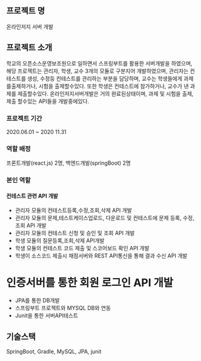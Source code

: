 ## 프로젝트 명

온라인저지 서버 개발

## 프로젝트 소개
학교의 오픈소스운영보조원으로 일하면서 스프링부트를 활용한 서버개발을 하였으며, 해당 프로젝트는 관리자, 학생, 교수 3개의 모듈로 구분지어 개발하였으며, 
관리자는 컨테스트를 생성, 수정등 컨테스트를 관리하는 부분을 담당하며,
교수는 학생들에게 과제를출제하거나, 시험을 출제할수있다. 또한 학생은 컨테스트에 참가하거나, 교수가 낸 과제를 제출할수있다.
온라인저지서버개발은 거의 완료된상태이며, 과제 및 시험을 출제, 제출 할수있는 API들을 개발중에있다.

### 프로젝트 기간
2020.06.01 ~ 2020 11.31

### 역할 배정
프론트개발(react.js) 2명, 백엔드개발(springBoot) 2명

### 본인 역할

#### 컨테스트 관련 API 개발
* 관리자 모듈의 컨테스트등록,수정,조회,삭제 API 개발
* 관리자 모듈의 문제,테스트케이스업로드, 다운로드 및 컨테스트에 문제 등록, 수정, 조회 API 개발
* 관리자 모듈의 컨테스트 신청 및 승인 및 조회 API 개발
* 학생 모듈의 질문등록,조회,삭제 API개발
* 학생 모듈의 컨테스트 코드 제출 및 스코어보드 확인 API 개발
* 학생이 소스코드 제출시 채점서버와 REST API통신을 통해 결과 수신 API 개발
# 인증서버를 통한 회원 로그인 API 개발
* JPA를 통한 DB개발
* 스프링부트 프로젝트와 MYSQL DB와 연동
* Junit을 통한 서버API테스트




## 기술스택
SpringBoot, Gradle, MySQL, JPA, junit






